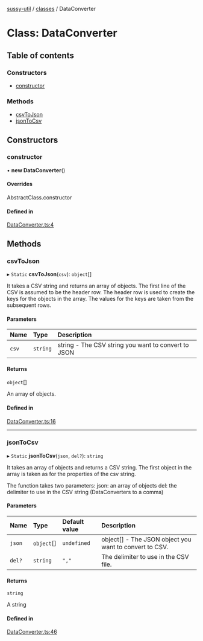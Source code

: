 [sussy-util](../README.md) / [classes](./README.md) / DataConverter

# Class: DataConverter

## Table of contents

### Constructors

- [constructor](DataConverter.md#constructor)

### Methods

- [csvToJson](DataConverter.md#csvtojson)
- [jsonToCsv](DataConverter.md#jsontocsv)

## Constructors

### constructor

• **new DataConverter**()

#### Overrides

AbstractClass.constructor

#### Defined in

[DataConverter.ts:4](https://github.com/roteKlaue/SussyUtilMadeByMe/blob/master/src/Classes/DataConverter.ts#L4)

## Methods

### csvToJson

▸ `Static` **csvToJson**(`csv`): `object`[]

It takes a CSV string and returns an array of objects.
The first line of the CSV is assumed to be the header row.
The header row is used to create the keys for the objects in the array.
The values for the keys are taken from the subsequent rows.

#### Parameters

| Name | Type | Description |
| :------ | :------ | :------ |
| `csv` | `string` | string - The CSV string you want to convert to JSON |

#### Returns

`object`[]

An array of objects.

#### Defined in

[DataConverter.ts:16](https://github.com/roteKlaue/SussyUtilMadeByMe/blob/master/src/Classes/DataConverter.ts#L16)

___

### jsonToCsv

▸ `Static` **jsonToCsv**(`json`, `del?`): `string`

It takes an array of objects and returns a CSV string.
The first object in the array is taken as for the properties of the csv string.

The function takes two parameters:
json: an array of objects
del: the delimiter to use in the CSV string (DataConverters to a comma)

#### Parameters

| Name | Type | Default value | Description |
| :------ | :------ | :------ | :------ |
| `json` | `object`[] | `undefined` | object[] - The JSON object you want to convert to CSV. |
| `del?` | `string` | `","` | The delimiter to use in the CSV file. |

#### Returns

`string`

A string

#### Defined in

[DataConverter.ts:46](https://github.com/roteKlaue/SussyUtilMadeByMe/blob/master/src/Classes/DataConverter.ts#L46)
